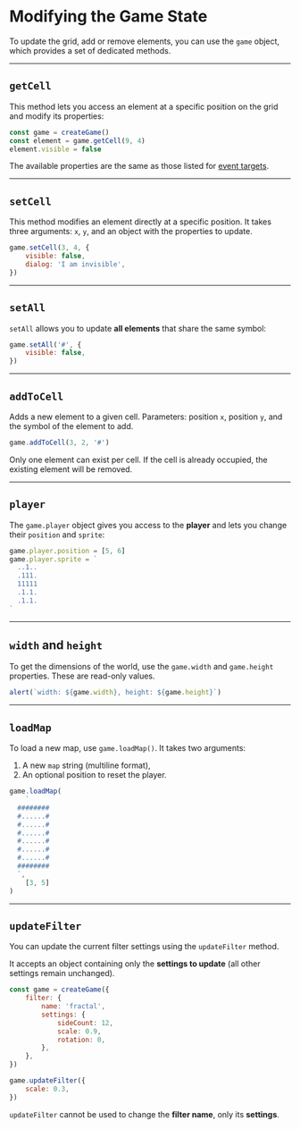 <script>
import Aside from '../../../lib/ui/Doc/Aside.svelte'
import Emoji from '../../../lib/ui/Doc/Emoji.svelte'
import PaintDemo from '../../../lib/ui/Doc/PaintDemo.svelte'
</script>

# <Emoji src="⚡" /> Modifying the Game State

To update the grid, add or remove elements, you can use the `game` object, which provides a set of dedicated methods.

---

## <Emoji src="🎯" /> `getCell`

This method lets you access an element at a specific position on the grid and modify its properties:

```js
const game = createGame()
const element = game.getCell(9, 4)
element.visible = false
```

<Aside>

The available properties are the same as those listed for [event targets](/doc/interaction-and-logic/events#available-properties).

</Aside>

---

## <Emoji src="⚙️" /> `setCell`

This method modifies an element directly at a specific position.
It takes three arguments: `x`, `y`, and an object with the properties to update.

```js
game.setCell(3, 4, {
	visible: false,
	dialog: 'I am invisible',
})
```

---

## <Emoji src="🪏" /> `setAll`

`setAll` allows you to update **all elements** that share the same symbol:

```js
game.setAll('#', {
	visible: false,
})
```

---

## <Emoji src="➕" /> `addToCell`

Adds a new element to a given cell.
Parameters: position `x`, position `y`, and the symbol of the element to add.

```js
game.addToCell(3, 2, '#')
```

<Aside variant="Warning">
Only one element can exist per cell. If the cell is already occupied, the existing element will be removed.
</Aside>

---

## <Emoji src="🐒" /> `player`

The `game.player` object gives you access to the **player** and lets you change their `position` and `sprite`:

```js
game.player.position = [5, 6]
game.player.sprite = `
  ..1..
  .111.
  11111
  .1.1.
  .1.1.
`
```

---

## <Emoji src="⚖️" /> `width` and `height`

To get the dimensions of the world, use the `game.width` and `game.height` properties.
These are read-only values.

```js
alert(`width: ${game.width}, height: ${game.height}`)
```

---

## <Emoji src="🌍" /> `loadMap`

To load a new map, use `game.loadMap()`.
It takes two arguments:

1. A new `map` string (multiline format),
2. An optional position to reset the player.

```js
game.loadMap(
	`
  ########
  #......#
  #......#
  #......#
  #......#
  #......#
  #......#
  ########
  `,
	[3, 5]
)
```

---

## <Emoji src="🎛️" /> `updateFilter`

You can update the current filter settings using the `updateFilter` method.

It accepts an object containing only the **settings to update** (all other settings remain unchanged).

```js
const game = createGame({
	filter: {
		name: 'fractal',
		settings: {
			sideCount: 12,
			scale: 0.9,
			rotation: 0,
		},
	},
})

game.updateFilter({
	scale: 0.3,
})
```

<Aside variant="Warning">

`updateFilter` cannot be used to change the **filter name**, only its **settings**.

</Aside>
